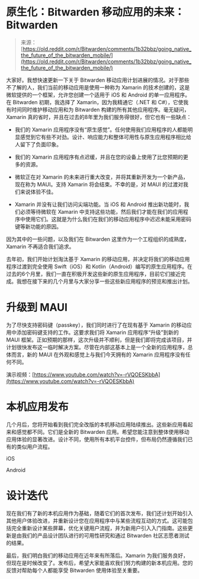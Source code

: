 <!--yml

category: 未分类

date: 2024-05-28 18:10:03

-->

# 原生化：Bitwarden 移动应用的未来：Bitwarden

> 来源：[https://old.reddit.com/r/Bitwarden/comments/1b32bbz/going_native_the_future_of_the_bitwarden_mobile/](https://old.reddit.com/r/Bitwarden/comments/1b32bbz/going_native_the_future_of_the_bitwarden_mobile/)

大家好。我想快速更新一下关于 Bitwarden 移动应用计划进展的情况。对于那些不了解的人，我们当前的移动应用是使用一种称为 Xamarin 的技术创建的，这是微软提供的一个框架，允许您创建一个适用于 iOS 和 Android 的单一应用程序。在 Bitwarden 初期，我选择了 Xamarin，因为我精通它（.NET 和 C#），它使我有时间同时维护移动应用和为 Bitwarden 构建的所有其他应用程序。毫无疑问，Xamarin 真的省时，并且在过去的8年里为我们服务得很好，但它也有一些缺点：

+   我们的 Xamarin 应用程序没有“原生感觉”。任何使用我们应用程序的人都能明显感觉到它有些不对劲。设计、响应能力和整体可用性与原生应用程序相比给人留下了负面印象。

+   我们的 Xamarin 应用程序有点迟缓，并且在您的设备上使用了比您预期的更多的资源。

+   微软正在对 Xamarin 的未来进行重大改变，并将其重新开发为一个新产品，现在称为 MAUI。支持 Xamarin 将会结束。不幸的是，对 MAUI 的过渡对我们来说体验不佳。

+   Xamarin 并没有让我们访问尖端功能。当 iOS 和 Android 推出新功能时，我们必须等待微软在 Xamarin 中支持这些功能，然后我们才能在我们的应用程序中使用它们。这就是为什么我们在我们的移动应用程序中迟迟未能采用密码键等新功能的原因。

因为其中的一些问题，以及我们在 Bitwarden 这里作为一个工程组织的成熟度，Xamarin 不再适合我们追求。

去年初，我们开始计划淘汰基于 Xamarin 的移动应用，并决定将我们的移动应用程序过渡到完全使用 Swift（iOS）和 Kotlin（Android）编写的原生应用程序。在过去的6个月里，我们一直在积极开发这些新的原生应用程序，目前它们接近完成。我想在接下来的几个月里与大家分享一些这些新应用程序的预览和推出计划。

# 升级到 MAUI

为了尽快支持密码键（passkey），我们同时进行了在现有基于 Xamarin 的移动应用中添加密码键支持的工作。这要求我们将 Xamarin 应用程序“升级”到新的 MAUI 框架。正如预期的那样，这次升级并不顺利，但是我们即将完成该项目，并计划很快发布这一临时解决方案。尽管在内部这基本上是一个全新的应用程序，总体而言，新的 MAUI 在外观和感觉上与我们今天拥有的 Xamarin 应用程序没有任何不同。

演示视频：[https://www.youtube.com/watch?v=-rVQOESKbbA](https://www.youtube.com/watch?v=-rVQOESKbbA)

# 本机应用发布

几个月后，您将开始看到我们完全改版的本机移动应用陆续推出。这些新应用看起来和感觉都不同。它们是全新的 Bitwarden 应用。希望您能注意到整体使用移动应用体验的显著改进。设计不同，使用所有本机平台控件，但布局仍然遵循我们已有的类似用户流程。

iOS

Android

# 设计迭代

现在我们有了新的本机应用作为基础，随着它们的首次发布，我们还计划开始引入其他用户体验改进，并重新设计您在应用程序中与某些流程互动的方式。这可能包括完全重新设计某些屏幕，优化关键用户流程，并为新用户引入入门指南。这些更新是由我们的产品设计团队进行的可用性研究和通过 Bitwarden 社区志愿者测试的结果。

最后，我们明白我们的移动应用在近年来有所落后。Xamarin 为我们服务良好，但现在是时候改变了。发布后，希望大家能喜欢我们努力构建的新本机应用。您的反馈对帮助每个人都能享受 Bitwarden 使用体验至关重要。
